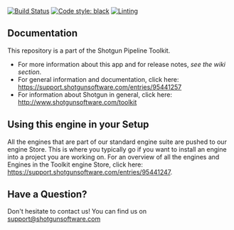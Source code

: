 [![Build Status](https://dev.azure.com/shotgun-ecosystem/Toolkit/_apis/build/status/Engines/tk-vred?branchName=master)](https://dev.azure.com/shotgun-ecosystem/Toolkit/_build/latest?definitionId=56&branchName=master)
[![Code style: black](https://img.shields.io/badge/code%20style-black-000000.svg)](https://github.com/psf/black)
[![Linting](https://img.shields.io/badge/PEP8%20by-Hound%20CI-a873d1.svg)](https://houndci.com)

## Documentation

This repository is a part of the Shotgun Pipeline Toolkit.

- For more information about this app and for release notes, *see the wiki section*.
- For general information and documentation, click here: https://support.shotgunsoftware.com/entries/95441257
- For information about Shotgun in general, click here: http://www.shotgunsoftware.com/toolkit

## Using this engine in your Setup

All the engines that are part of our standard engine suite are pushed to our engine Store.
This is where you typically go if you want to install an engine into a project you are
working on. For an overview of all the engines and Engines in the Toolkit engine Store,
click here: https://support.shotgunsoftware.com/entries/95441247.

## Have a Question?

Don't hesitate to contact us! You can find us on support@shotgunsoftware.com